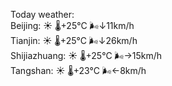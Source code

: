 Today weather:  
Beijing: ☀️   🌡️+25°C 🌬️↓11km/h  
Tianjin: ☀️   🌡️+25°C 🌬️↓26km/h  
Shijiazhuang: ☀️   🌡️+25°C 🌬️→15km/h  
Tangshan: ☀️   🌡️+23°C 🌬️←8km/h  
